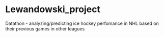 # Lewandowski_project
Datathon - analyzing/predicting ice hockey perfomance in NHL based on their previous games in other leagues
